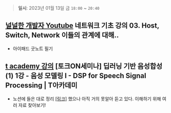 > **일시**: 2023년 01월 13일 금 `18:00` ~ `20:40`

## [널널한 개발자 Youtube](https://www.youtube.com/watch?v=k1gyh9BlOT8&list=PLXvgR_grOs1BFH-TuqFsfHqbh-gpMbFoy) 네트워크 기초 강의 03. Host, Switch, Network 이들의 관계에 대해.. 
- 아이패드 굿노트 필기

## [t academy 강의](https://www.youtube.com/watch?v=Rg0-cjvC0SY&list=PL9mhQYIlKEhfyZxdateDkmmpXbTLy_-MN) [토크ON세미나] 딥러닝 기반 음성합성(1) 1강 - 음성 모델링 I - DSP for Speech Signal Processing | T아카데미

- 노션에 들은 대로 정리 [[링크]](https://joy2022.notion.site/t-academy-ON-1-1-I-DSP-for-Speech-Signal-Processing-T-39aa48f8223643d9a124dab0ace9844b) 했으나 아직 거의 못알아 듣고 있다. 이해하기 위해 여러 자료 찾아보기!

